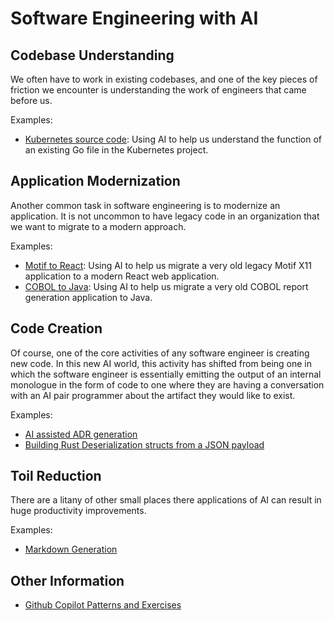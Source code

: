 # Software Engineering with AI

## Codebase Understanding

We often have to work in existing codebases, and one of the key pieces of friction we encounter is understanding the work of engineers that came before us.

Examples:

- [Kubernetes source code](./code-understanding/): Using AI to help us understand the function of an existing Go file in the Kubernetes project.

## Application Modernization

Another common task in software engineering is to modernize an application. It is not uncommon to have legacy code in an organization that we want to migrate to a modern approach.

Examples:

- [Motif to React](./app-modernization/motif-to-react/): Using AI to help us migrate a very old legacy Motif X11 application to a modern React web application.
- [COBOL to Java](./app-modernization/cobol-to-java/): Using AI to help us migrate a very old COBOL report generation application to Java.

## Code Creation

Of course, one of the core activities of any software engineer is creating new code. In this new AI world, this activity has shifted from being one in which the software engineer is essentially emitting the output of an internal monologue in the form of code to one where they are having a conversation with an AI pair programmer about the artifact they would like to exist.

Examples:

- [AI assisted ADR generation](./code-creation/ai-adrs)
- [Building Rust Deserialization structs from a JSON payload](./code-creation/structs-from-json)

## Toil Reduction

There are a litany of other small places there applications of AI can result in huge productivity improvements.

Examples:

- [Markdown Generation](./toil-reduction/markdown-generation/)

## Other Information

- [Github Copilot Patterns and Exercises](https://patterns.hattori.dev)
